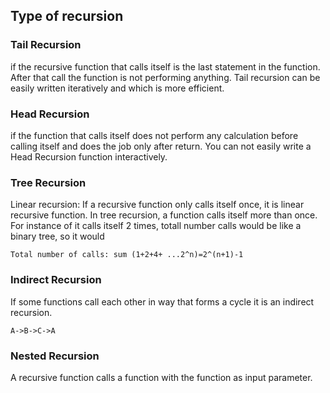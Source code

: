 ## Type of recursion
### Tail Recursion 
if the recursive function that calls itself is the last statement in the function. After that call
the function is not performing anything. Tail recursion can be easily written iteratively and which is more efficient.

### Head Recursion
if the function that calls itself does not perform any calculation before calling itself and does the job only after return.
You can not easily write a Head Recursion function interactively.

### Tree Recursion
Linear recursion: If a recursive function only calls itself once, it is  linear recursive function. In tree recursion, a function calls
itself more than once. For instance of it calls itself 2 times, totall number calls would be like a binary tree, so it would 

`Total number of calls: sum (1+2+4+ ...2^n)=2^(n+1)-1`


### Indirect Recursion
If some functions call each other in way that forms a cycle it is an indirect recursion.

`A->B->C->A`

### Nested Recursion
A recursive function calls a function with the function as input parameter.

